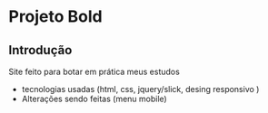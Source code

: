 # Projeto Bold 
## Introdução 

Site feito para botar em prática meus estudos 

* tecnologias usadas (html, css, jquery/slick, desing responsivo )
* Alterações sendo feitas (menu mobile)
